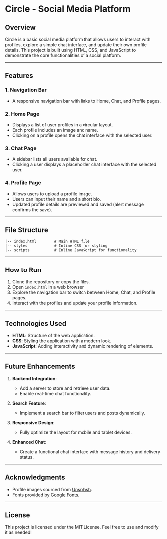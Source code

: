 # Circle - Social Media Platform

## Overview
Circle is a basic social media platform that allows users to interact with profiles, explore a simple chat interface, and update their own profile details. This project is built using HTML, CSS, and JavaScript to demonstrate the core functionalities of a social platform.

---

## Features

### 1. **Navigation Bar**
   - A responsive navigation bar with links to Home, Chat, and Profile pages.

### 2. **Home Page**
   - Displays a list of user profiles in a circular layout.
   - Each profile includes an image and name.
   - Clicking on a profile opens the chat interface with the selected user.

### 3. **Chat Page**
   - A sidebar lists all users available for chat.
   - Clicking a user displays a placeholder chat interface with the selected user.

### 4. **Profile Page**
   - Allows users to upload a profile image.
   - Users can input their name and a short bio.
   - Updated profile details are previewed and saved (alert message confirms the save).

---

## File Structure

```plaintext
|-- index.html        # Main HTML file
|-- styles            # Inline CSS for styling
|-- scripts           # Inline JavaScript for functionality
```

---

## How to Run

1. Clone the repository or copy the files.
2. Open `index.html` in a web browser.
3. Explore the navigation bar to switch between Home, Chat, and Profile pages.
4. Interact with the profiles and update your profile information.

---

## Technologies Used

- **HTML**: Structure of the web application.
- **CSS**: Styling the application with a modern look.
- **JavaScript**: Adding interactivity and dynamic rendering of elements.

---

## Future Enhancements

1. **Backend Integration**:
   - Add a server to store and retrieve user data.
   - Enable real-time chat functionality.

2. **Search Feature**:
   - Implement a search bar to filter users and posts dynamically.

3. **Responsive Design**:
   - Fully optimize the layout for mobile and tablet devices.

4. **Enhanced Chat**:
   - Create a functional chat interface with message history and delivery status.

---

## Acknowledgments

- Profile images sourced from [Unsplash](https://unsplash.com).
- Fonts provided by [Google Fonts](https://fonts.google.com/).

---

## License
This project is licensed under the MIT License. Feel free to use and modify it as needed!

